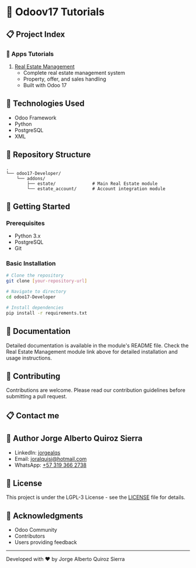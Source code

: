# 🏢 Odoov17 Tutorials

## 📋 Project Index

### 🌟 Apps Tutorials

1. [Real Estate Management](./addons/state/Readme.md)
   - Complete real estate management system
   - Property, offer, and sales handling
   - Built with Odoo 17

## 🔧 Technologies Used

- Odoo Framework
- Python
- PostgreSQL
- XML

## 📁 Repository Structure

```plaintext
.
└── odoo17-Developer/
    └── addons/
        ├── estate/              # Main Real Estate module
        └── estate_account/      # Account integration module
```

## 🚀 Getting Started

### Prerequisites

- Python 3.x
- PostgreSQL
- Git

### Basic Installation

```bash
# Clone the repository
git clone [your-repository-url]

# Navigate to directory
cd odoo17-Developer

# Install dependencies
pip install -r requirements.txt
```

## 📖 Documentation

Detailed documentation is available in the module's README file. Check the Real Estate Management module link above for detailed installation and usage instructions.

## 🤝 Contributing

Contributions are welcome. Please read our contribution guidelines before submitting a pull request.

## 📋 Contact me

## 👤 Author **Jorge Alberto Quiroz Sierra**

- LinkedIn: [jorgealqs](https://www.linkedin.com/in/jorgealqs/)
- Email: [joralquisi@hotmail.com](mailto:joralquisi@hotmail.com)
- WhatsApp: [+57 319 366 2738](https://wa.me/573193662738?text=Hello%20Jorge,%20I'm%20interested%20in%20talking%20with%20you)

## 📝 License

This project is under the LGPL-3 License - see the [LICENSE](LICENSE) file for details.

## 🙏 Acknowledgments

- Odoo Community
- Contributors
- Users providing feedback

---
Developed with ❤️ by Jorge Alberto Quiroz Sierra
